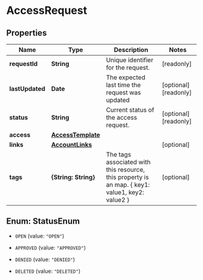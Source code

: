 # AccessRequest

## Properties

Name | Type | Description | Notes
------------ | ------------- | ------------- | -------------
**requestId** | **String** | Unique identifier for the request. | [readonly] 
**lastUpdated** | **Date** | The expected last time the request was updated | [optional] [readonly] 
**status** | **String** | Current status of the access request. | [optional] [readonly] 
**access** | [**AccessTemplate**](AccessTemplate.md) |  | 
**links** | [**AccountLinks**](AccountLinks.md) |  | [optional] 
**tags** | **{String: String}** | The tags associated with this resource, this property is an map. { key1: value1, key2: value2 } | [optional] 



## Enum: StatusEnum


* `OPEN` (value: `"OPEN"`)

* `APPROVED` (value: `"APPROVED"`)

* `DENIED` (value: `"DENIED"`)

* `DELETED` (value: `"DELETED"`)




